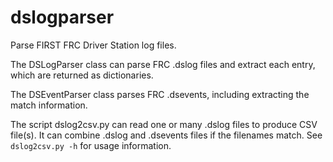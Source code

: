 # dslogparser
Parse FIRST FRC Driver Station log files.

The DSLogParser class can parse FRC .dslog files and extract each entry, which are returned as dictionaries.

The DSEventParser class parses FRC .dsevents, including extracting the match information.

The script dslog2csv.py can read one or many .dslog files to produce CSV file(s).
It can combine .dslog and .dsevents files if the filenames match. See ```dslog2csv.py -h``` for usage information.
